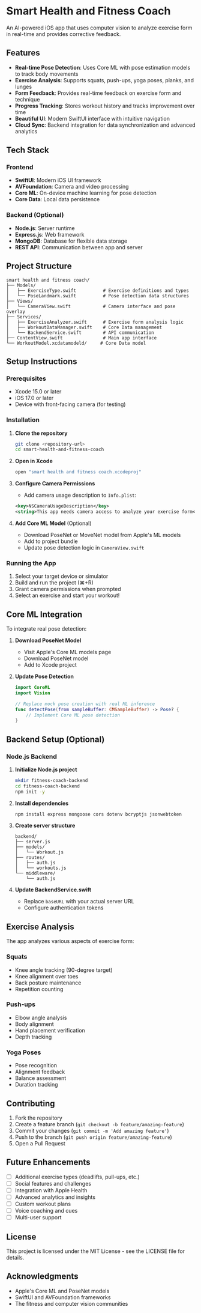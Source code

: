# Smart Health and Fitness Coach

An AI-powered iOS app that uses computer vision to analyze exercise form in real-time and provides corrective feedback.

## Features

- **Real-time Pose Detection**: Uses Core ML with pose estimation models to track body movements
- **Exercise Analysis**: Supports squats, push-ups, yoga poses, planks, and lunges
- **Form Feedback**: Provides real-time feedback on exercise form and technique
- **Progress Tracking**: Stores workout history and tracks improvement over time
- **Beautiful UI**: Modern SwiftUI interface with intuitive navigation
- **Cloud Sync**: Backend integration for data synchronization and advanced analytics

## Tech Stack

### Frontend
- **SwiftUI**: Modern iOS UI framework
- **AVFoundation**: Camera and video processing
- **Core ML**: On-device machine learning for pose detection
- **Core Data**: Local data persistence

### Backend (Optional)
- **Node.js**: Server runtime
- **Express.js**: Web framework
- **MongoDB**: Database for flexible data storage
- **REST API**: Communication between app and server

## Project Structure

```
smart health and fitness coach/
├── Models/
│   ├── ExerciseType.swift          # Exercise definitions and types
│   └── PoseLandmark.swift          # Pose detection data structures
├── Views/
│   └── CameraView.swift            # Camera interface and pose overlay
├── Services/
│   ├── ExerciseAnalyzer.swift      # Exercise form analysis logic
│   ├── WorkoutDataManager.swift    # Core Data management
│   └── BackendService.swift        # API communication
├── ContentView.swift               # Main app interface
└── WorkoutModel.xcdatamodeld/     # Core Data model
```

## Setup Instructions

### Prerequisites
- Xcode 15.0 or later
- iOS 17.0 or later
- Device with front-facing camera (for testing)

### Installation

1. **Clone the repository**
   ```bash
   git clone <repository-url>
   cd smart-health-and-fitness-coach
   ```

2. **Open in Xcode**
   ```bash
   open "smart health and fitness coach.xcodeproj"
   ```

3. **Configure Camera Permissions**
   - Add camera usage description to `Info.plist`:
   ```xml
   <key>NSCameraUsageDescription</key>
   <string>This app needs camera access to analyze your exercise form</string>
   ```

4. **Add Core ML Model** (Optional)
   - Download PoseNet or MoveNet model from Apple's ML models
   - Add to project bundle
   - Update pose detection logic in `CameraView.swift`

### Running the App

1. Select your target device or simulator
2. Build and run the project (⌘+R)
3. Grant camera permissions when prompted
4. Select an exercise and start your workout!

## Core ML Integration

To integrate real pose detection:

1. **Download PoseNet Model**
   - Visit Apple's Core ML models page
   - Download PoseNet model
   - Add to Xcode project

2. **Update Pose Detection**
   ```swift
   import CoreML
   import Vision
   
   // Replace mock pose creation with real ML inference
   func detectPose(from sampleBuffer: CMSampleBuffer) -> Pose? {
       // Implement Core ML pose detection
   }
   ```

## Backend Setup (Optional)

### Node.js Backend

1. **Initialize Node.js project**
   ```bash
   mkdir fitness-coach-backend
   cd fitness-coach-backend
   npm init -y
   ```

2. **Install dependencies**
   ```bash
   npm install express mongoose cors dotenv bcryptjs jsonwebtoken
   ```

3. **Create server structure**
   ```
   backend/
   ├── server.js
   ├── models/
   │   └── Workout.js
   ├── routes/
   │   ├── auth.js
   │   └── workouts.js
   └── middleware/
       └── auth.js
   ```

4. **Update BackendService.swift**
   - Replace `baseURL` with your actual server URL
   - Configure authentication tokens

## Exercise Analysis

The app analyzes various aspects of exercise form:

### Squats
- Knee angle tracking (90-degree target)
- Knee alignment over toes
- Back posture maintenance
- Repetition counting

### Push-ups
- Elbow angle analysis
- Body alignment
- Hand placement verification
- Depth tracking

### Yoga Poses
- Pose recognition
- Alignment feedback
- Balance assessment
- Duration tracking

## Contributing

1. Fork the repository
2. Create a feature branch (`git checkout -b feature/amazing-feature`)
3. Commit your changes (`git commit -m 'Add amazing feature'`)
4. Push to the branch (`git push origin feature/amazing-feature`)
5. Open a Pull Request

## Future Enhancements

- [ ] Additional exercise types (deadlifts, pull-ups, etc.)
- [ ] Social features and challenges
- [ ] Integration with Apple Health
- [ ] Advanced analytics and insights
- [ ] Custom workout plans
- [ ] Voice coaching and cues
- [ ] Multi-user support

## License

This project is licensed under the MIT License - see the LICENSE file for details.

## Acknowledgments

- Apple's Core ML and PoseNet models
- SwiftUI and AVFoundation frameworks
- The fitness and computer vision communities

